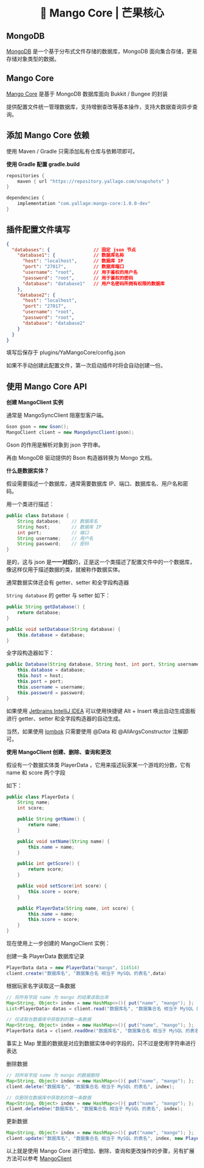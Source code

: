 <h1 align="center">🥭 Mango Core | 芒果核心</h1>

## MongoDB

[MongoDB](https://www.mongodb.com/) 是一个基于分布式文件存储的数据库，MongoDB 面向集合存储，更易存储对象类型的数据。



## Mango Core

[Mango Core](https://github.com/Yallage/mango-core) 是基于 MongoDB 数据库面向 Bukkit / Bungee 的封装

提供配置文件统一管理数据库，支持增删查改等基本操作，支持大数据查询异步查询。



## 添加 Mango Core 依赖

使用 Maven / Gradle 只需添加私有仓库与依赖项即可。

**使用 Gradle 配置 gradle.build**

```groovy
repositories {
	maven { url "https://repository.yallage.com/snapshots" }
}
```

```groovy
dependencies {
	implementation "com.yallage:mango-core:1.0.0-dev"
}
```



## 插件配置文件填写

```json
{
  "databases": { 				// 固定 json 节点
    "database1": { 				// 数据库名称
      "host": "localhost",		// 数据库 IP
      "port": "27017",			// 数据库端口
      "username": "root",		// 用于鉴权的用户名
      "password": "root",		// 用于鉴权的密码
      "database": "database1" 	// 用户名密码所拥有权限的数据库
    },
    "database2": {
      "host": "localhost",
      "port": "27017",
      "username": "root",
      "password": "root",
      "database": "database2"
    }
  }
}
```

填写后保存于 plugins/YaMangoCore/config.json

如果不手动创建此配置文件，第一次启动插件时将会自动创建一份。



## 使用 Mango Core API

**创建 MangoClient 实例**

通常是 MangoSyncClient 阻塞型客户端。

```java
Gson gson = new Gson();
MangoClient client = new MangoSyncClient(gson);
```

Gson 的作用是解析对象到 json 字符串。

再由 MongoDB 驱动提供的 Bson 构造器转换为 Mongo 文档。



**什么是数据实体？**

假设需要描述一个数据库，通常需要数据库 IP、端口、数据库名、用户名和密码。

用一个类进行描述：

```java
public class Database {
    String database;	// 数据库名
    String host;		// 数据库 IP
    int port;			// 端口
    String username;	// 用户名
    String password;	// 密码
}
```

是的，这与 json 是**一一对应**的，正是这一个类描述了配置文件中的一个数据库，像这样仅用于描述数据的类，就被称作数据实体。

通常数据实体还会有 getter、setter 和全字段构造器

`String database` 的 getter 与 setter 如下：

```java
public String getDatabase() {
	return database;
}

public void setDatabase(String database) {
	this.database = database;
}
```

全字段构造器如下：

```java
public Database(String database, String host, int port, String username, String password) {
    this.database = database;
    this.host = host;
    this.port = port;
    this.username = username;
    this.password = password;
}
```

如果使用 [Jetbrains IntelliJ IDEA](https://www.jetbrains.com/idea/) 可以使用快捷键 Alt + Insert 唤出自动生成面板进行 getter、setter 和全字段构造器的自动生成。

当然，如果使用 [lombok](https://projectlombok.org/) 只需要使用 @Data 和 @AllArgsConstructor 注解即可。



**使用 MangoClient 创建、删除、查询和更改**

假设有一个数据实体类 PlayerData ，它用来描述玩家某一个游戏的分数，它有 name 和 score 两个字段

如下：

```java
public class PlayerData {
    String name;
    int score;

    public String getName() {
        return name;
    }

    public void setName(String name) {
        this.name = name;
    }

    public int getScore() {
        return score;
    }

    public void setScore(int score) {
        this.score = score;
    }

    public PlayerData(String name, int score) {
        this.name = name;
        this.score = score;
    }
}
```



现在使用上一步创建的 MangoClient 实例：

创建一条 PlayerData 数据库记录

```java
PlayerData data = new PlayerData("mango", 114514)
client.create("数据库名", "数据集合名 相当于 MySQL 的表名",data)
```



根据玩家名字读取这一条数据

```java
// 将所有字段 name 为 mango 的结果读取出来
Map<String, Object> index = new HashMap<>(){ put("name", "mango"); };
List<PlayerData> datas = client.read("数据库名", "数据集合名 相当于 MySQL 的表名", index, PlayerData.class);

// 仅读取在数据库中获取到的第一条数据
Map<String, Object> index = new HashMap<>(){ put("name", "mango"); };
PlayerData data = client.readOne("数据库名", "数据集合名 相当于 MySQL 的表名", index, PlayerData.class);
```

事实上 Map 里面的数据是对应到数据实体中的字段的，只不过是使用字符串进行表达



删除数据

```java
// 将所有字段 name 为 mango 的数据删除
Map<String, Object> index = new HashMap<>(){ put("name", "mango"); };
client.delete("数据库名", "数据集合名 相当于 MySQL 的表名", index);

// 仅删除在数据库中获取到的第一条数据
Map<String, Object> index = new HashMap<>(){ put("name", "mango"); };
client.deleteOne("数据库名", "数据集合名 相当于 MySQL 的表名", index);
```



更新数据

```java
Map<String, Object> index = new HashMap<>(){ put("name", "mango"); };
client.update("数据库名", "数据集合名 相当于 MySQL 的表名", index, new PlayerData("mango", 1919810));
```



以上就是使用 Mango Core 进行增加、删除、查询和更改操作的步骤，另有扩展方法可以参考 [MangoClient](https://github.com/Yallage/mango-core/blob/main/src/main/java/com/yallage/mango/core/interfaces/MangoClient.java)
